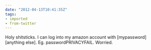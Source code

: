 ```yaml
---
date: "2012-04-13T10:41:35Z"
tags:
- imported
- from-twitter
---
```

Holy shitsticks. I can log into my amazon account with \[mypassword\]\[anything else\]. Eg. passwordPRIVACYFAIL. Worried.
